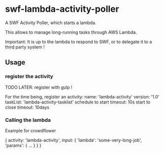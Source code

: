 # swf-lambda-activity-poller

A SWF Activity Poller, which starts a lambda.

This allows to manage long-running tasks through AWS Lambda.

Important: It is up to the lambda to respond to SWF, or to delegate it to a third party system !

## Usage

### register the activity

TODO LATER: register with gulp !

For the time being, register an activity:
  name: 'lambda-activity'
  version: '1.0'
  taskList: 'lambda-activity-tasklist'
  schedule to start timeout: 10s
  start to close timeout: 10days


### Calling the lambda

Example for crowdflower

{
  activity: 'lambda-activity',
  input: {
    'lambda': 'some-very-long-job',
    'params': {
      ...
    }
  }
}

